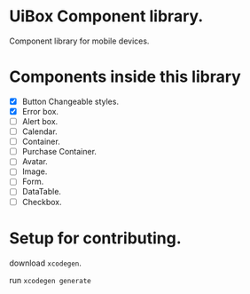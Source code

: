 # UiBox Component library.

Component library for mobile devices.


# Components inside this library 

- [x] Button Changeable styles.
- [x] Error box.
- [ ] Alert box.
- [ ] Calendar.
- [ ] Container.
- [ ] Purchase Container.
- [ ] Avatar.
- [ ] Image.
- [ ] Form.
- [ ] DataTable.
- [ ] Checkbox.

# Setup for contributing.

download `xcodegen`.

run `xcodegen generate`
